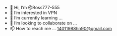 - 👋 Hi, I’m @Boss777-555
- 👀 I’m interested in VPN 
- 🌱 I’m currently learning ...
- 💞️ I’m looking to collaborate on ...
- 📫 How to reach me ...  14011988hn90@gmail.com

<!---
Boss777-555/Boss777-555 is a ✨ special ✨ repository because its `README.md` (this file) appears on your GitHub profile.
You can click the Preview link to take a look at your changes.
--->

